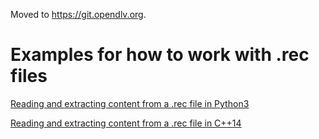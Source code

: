 Moved to https://git.opendlv.org.

# Examples for how to work with .rec files

[Reading and extracting content from a .rec file in Python3](https://github.com/chalmers-revere/working-with-rec-files/tree/master/python3)

[Reading and extracting content from a .rec file in C++14](https://github.com/chalmers-revere/working-with-rec-files/tree/master/cpp)
